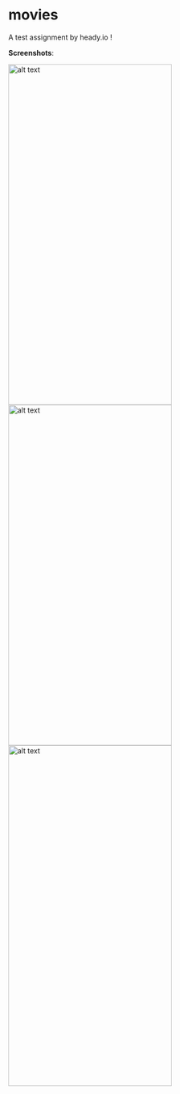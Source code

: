 # movies

A test assignment by heady.io !

<b>Screenshots</b>:

<img src="https://user-images.githubusercontent.com/30358105/56098393-c4165900-5f1d-11e9-8d6c-b9625392fe90.PNG" alt="alt text" width="325" height="675">
<img src="https://user-images.githubusercontent.com/30358105/56098436-3850fc80-5f1e-11e9-9533-3c672c1a3b5a.PNG" alt="alt text" width="325" height="675">
<img src="https://user-images.githubusercontent.com/30358105/56098425-1d7e8800-5f1e-11e9-8aef-1e5fc9219c92.PNG" alt="alt text" width="325" height="675">
